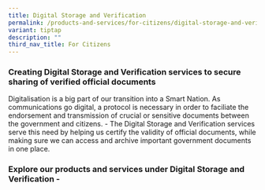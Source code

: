 ```yaml
---
title: Digital Storage and Verification
permalink: /products-and-services/for-citizens/digital-storage-and-verification/
variant: tiptap
description: ""
third_nav_title: For Citizens
---
```

<h3><strong>Creating Digital Storage and Verification services to secure sharing of verified official documents </strong></h3>
<p>Digitalisation is a big part of our transition into a Smart Nation. As
communications go digital, a protocol is necessary in order to faciliate
the endorsement and transmission of crucial or sensitive documents between
the government and citizens. - The Digital Storage and Verification services
serve this need by helping us certify the validity of official documents,
while making sure we can access and archive important government documents
in one place.</p>
<h3><strong>Explore our products and services under Digital Storage and Verification </strong>- </h3>
<h3></h3>
<p></p>